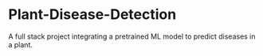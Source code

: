 # Plant-Disease-Detection
A full stack project integrating a pretrained ML model to predict diseases in a plant.
